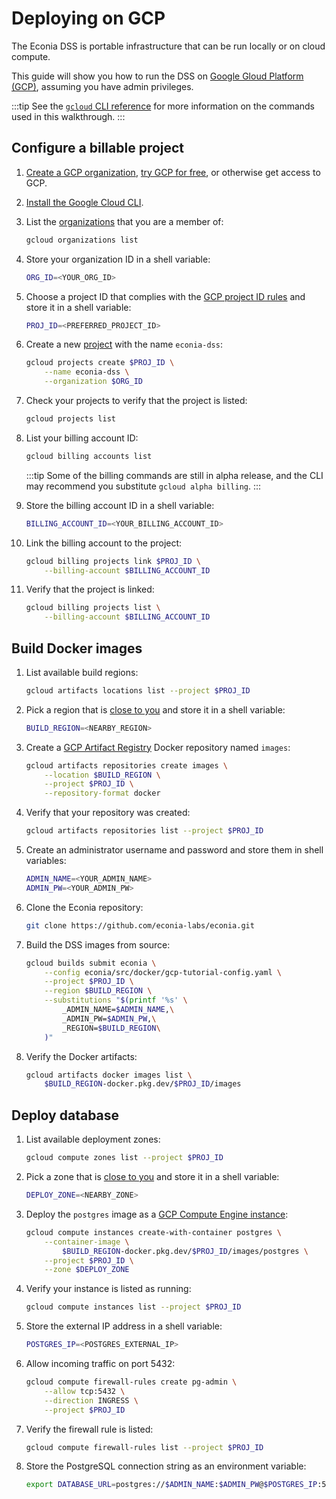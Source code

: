 # Deploying on GCP

The Econia DSS is portable infrastructure that can be run locally or on cloud compute.

This guide will show you how to run the DSS on [Google Gloud Platform (GCP)](https://cloud.google.com/), assuming you have admin privileges.

:::tip
See the [`gcloud` CLI reference](https://cloud.google.com/sdk/gcloud/reference/) for more information on the commands used in this walkthrough.
:::

## Configure a billable project

1. [Create a GCP organization](https://cloud.google.com/resource-manager/docs/creating-managing-organization), [try GCP for free](https://cloud.google.com/free), or otherwise get access to GCP.

1. [Install the Google Cloud CLI](https://cloud.google.com/sdk/docs/install-sdk).

1. List the [organizations](https://cloud.google.com/resource-manager/docs/cloud-platform-resource-hierarchy#organizations) that you are a member of:

   ```sh
   gcloud organizations list
   ```

1. Store your organization ID in a shell variable:

   ```sh
   ORG_ID=<YOUR_ORG_ID>
   ```

1. Choose a project ID that complies with the [GCP project ID rules](https://cloud.google.com/sdk/gcloud/reference/projects/create) and store it in a shell variable:

   ```sh
   PROJ_ID=<PREFERRED_PROJECT_ID>
   ```

1. Create a new [project](https://cloud.google.com/storage/docs/projects) with the name `econia-dss`:

   ```sh
   gcloud projects create $PROJ_ID \
       --name econia-dss \
       --organization $ORG_ID
   ```

1. Check your projects to verify that the project is listed:

   ```sh
   gcloud projects list
   ```

1. List your billing account ID:

   ```sh
   gcloud billing accounts list
   ```

   :::tip
   Some of the billing commands are still in alpha release, and the CLI may recommend you substitute `gcloud alpha billing`.
   :::

1. Store the billing account ID in a shell variable:

   ```sh
   BILLING_ACCOUNT_ID=<YOUR_BILLING_ACCOUNT_ID>
   ```

1. Link the billing account to the project:

   ```sh
   gcloud billing projects link $PROJ_ID \
       --billing-account $BILLING_ACCOUNT_ID
   ```

1. Verify that the project is linked:

   ```sh
   gcloud billing projects list \
       --billing-account $BILLING_ACCOUNT_ID
   ```

## Build Docker images

1. List available build regions:

   ```sh
   gcloud artifacts locations list --project $PROJ_ID
   ```

1. Pick a region that is [close to you](https://cloud.google.com/artifact-registry/docs/repositories/repo-locations) and store it in a shell variable:

   ```sh
   BUILD_REGION=<NEARBY_REGION>
   ```

1. Create a [GCP Artifact Registry](https://cloud.google.com/artifact-registry/docs/overview) Docker repository named `images`:

   ```sh
   gcloud artifacts repositories create images \
       --location $BUILD_REGION \
       --project $PROJ_ID \
       --repository-format docker
   ```

1. Verify that your repository was created:

   ```sh
   gcloud artifacts repositories list --project $PROJ_ID
   ```

1. Create an administrator username and password and store them in shell variables:

   ```sh
   ADMIN_NAME=<YOUR_ADMIN_NAME>
   ADMIN_PW=<YOUR_ADMIN_PW>
   ```

1. Clone the Econia repository:

   ```sh
   git clone https://github.com/econia-labs/econia.git
   ```

1. Build the DSS images from source:

   ```sh
   gcloud builds submit econia \
       --config econia/src/docker/gcp-tutorial-config.yaml \
       --project $PROJ_ID \
       --region $BUILD_REGION \
       --substitutions "$(printf '%s' \
           _ADMIN_NAME=$ADMIN_NAME,\
           _ADMIN_PW=$ADMIN_PW,\
           _REGION=$BUILD_REGION\
       )"
   ```

1. Verify the Docker artifacts:

   ```sh
   gcloud artifacts docker images list \
       $BUILD_REGION-docker.pkg.dev/$PROJ_ID/images
   ```

## Deploy database

1. List available deployment zones:

   ```sh
   gcloud compute zones list --project $PROJ_ID
   ```

1. Pick a zone that is [close to you](https://cloud.google.com/compute/docs/regions-zones) and store it in a shell variable:

   ```sh
   DEPLOY_ZONE=<NEARBY_ZONE>
   ```

1. Deploy the `postgres` image as a [GCP Compute Engine instance](https://cloud.google.com/compute/docs/containers):

   ```sh
   gcloud compute instances create-with-container postgres \
       --container-image \
           $BUILD_REGION-docker.pkg.dev/$PROJ_ID/images/postgres \
       --project $PROJ_ID \
       --zone $DEPLOY_ZONE
   ```

1. Verify your instance is listed as running:

   ```sh
   gcloud compute instances list --project $PROJ_ID
   ```

1. Store the external IP address in a shell variable:

   ```sh
   POSTGRES_IP=<POSTGRES_EXTERNAL_IP>
   ```

1. Allow incoming traffic on port 5432:

   ```sh
   gcloud compute firewall-rules create pg-admin \
       --allow tcp:5432 \
       --direction INGRESS \
       --project $PROJ_ID
   ```

1. Verify the firewall rule is listed:

   ```sh
   gcloud compute firewall-rules list --project $PROJ_ID
   ```

1. Store the PostgreSQL connection string as an environment variable:

   ```sh
   export DATABASE_URL=postgres://$ADMIN_NAME:$ADMIN_PW@$POSTGRES_IP:5432/econia
   ```